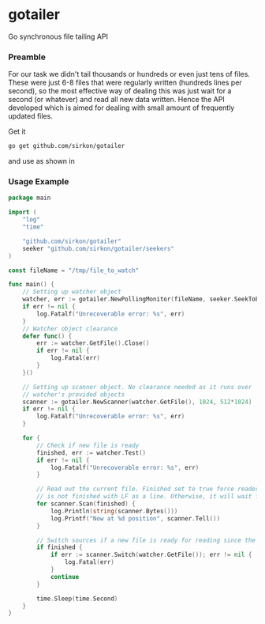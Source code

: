 # gotailer
Go synchronous file tailing API

### Preamble
For our task we didn't tail thousands or hundreds or even just tens of files. These were just 6-8 files that were regularly written (hundreds lines per second),
so the most effective way of dealing this was just wait for a second (or whatever) and read all new data written. Hence the API developed
which is aimed for dealing with small amount of frequently updated files.

Get it
```bash
go get github.com/sirkon/gotailer
```
and use as shown in

### Usage Example
```go
package main

import (
	"log"
	"time"

	"github.com/sirkon/gotailer"
	seeker "github.com/sirkon/gotailer/seekers"
)

const fileName = "/tmp/file_to_watch"

func main() {
	// Setting up watcher object
	watcher, err := gotailer.NewPollingMonitor(fileName, seeker.SeekToEnd, seeker.SeekToEnd)
	if err != nil {
		log.Fatalf("Unrecoverable error: %s", err)
	}
	// Watcher object clearance
	defer func() {
		err := watcher.GetFile().Close()
		if err != nil {
			log.Fatal(err)
		}
	}()

	// Setting up scanner object. No clearance needed as it runs over
	// watcher's provided objects
	scanner := gotailer.NewScanner(watcher.GetFile(), 1024, 512*1024)
	if err != nil {
		log.Fatalf("Unrecoverable error: %s", err)
	}

	for {
		// Check if new file is ready
		finished, err := watcher.Test()
		if err != nil {
			log.Fatalf("Unrecoverable error: %s", err)
		}

		// Read out the current file. Finished set to true force reader to treat the rest of file which
		// is not finished with LF as a line. Otherwise, it will wait for the rest of line.
		for scanner.Scan(finished) {
			log.Println(string(scanner.Bytes()))
			log.Printf("Now at %d position", scanner.Tell())
		}

		// Switch sources if a new file is ready for reading since the current one has just been read out
		if finished {
			if err := scanner.Switch(watcher.GetFile()); err != nil {
				log.Fatal(err)
			}
			continue
		}

		time.Sleep(time.Second)
	}
}
```
